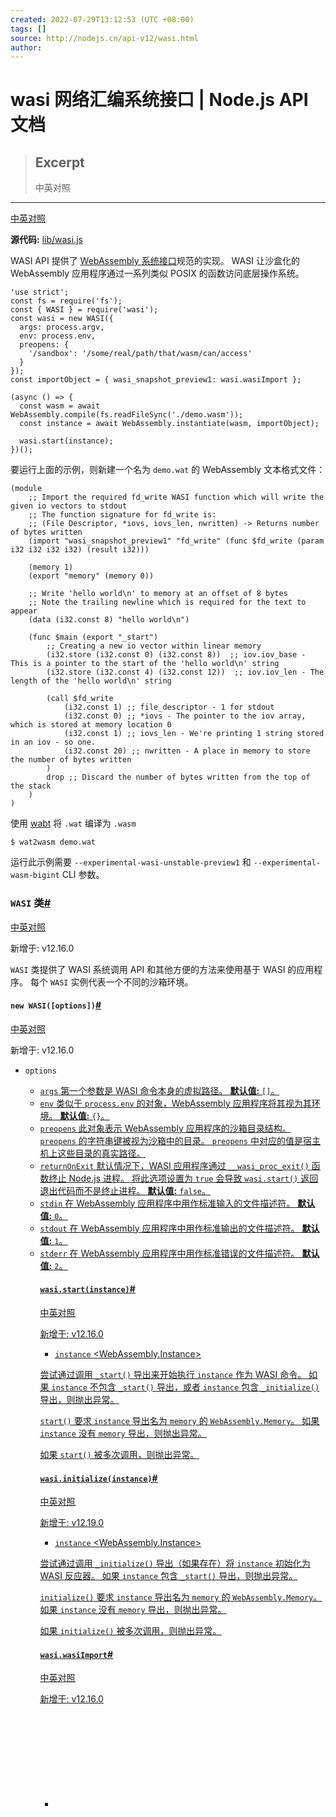 ```yaml
---
created: 2022-07-29T13:12:53 (UTC +08:00)
tags: []
source: http://nodejs.cn/api-v12/wasi.html
author: 
---
```


# wasi 网络汇编系统接口 | Node.js API 文档

> ## Excerpt
> 中英对照

---
[中英对照](http://nodejs.cn/api-v12/wasi/webassembly_system_interface_wasi.html)

**源代码:** [lib/wasi.js](https://github.com/nodejs/node/blob/v12.22.12/lib/wasi.js)

WASI API 提供了 [WebAssembly 系统接口](http://url.nodejs.cn/81GdrV)规范的实现。 WASI 让沙盒化的 WebAssembly 应用程序通过一系列类似 POSIX 的函数访问底层操作系统。

```
'use strict';
const fs = require('fs');
const { WASI } = require('wasi');
const wasi = new WASI({
  args: process.argv,
  env: process.env,
  preopens: {
    '/sandbox': '/some/real/path/that/wasm/can/access'
  }
});
const importObject = { wasi_snapshot_preview1: wasi.wasiImport };

(async () => {
  const wasm = await WebAssembly.compile(fs.readFileSync('./demo.wasm'));
  const instance = await WebAssembly.instantiate(wasm, importObject);

  wasi.start(instance);
})();
```

要运行上面的示例，则新建一个名为 `demo.wat` 的 WebAssembly 文本格式文件：

```
(module
    ;; Import the required fd_write WASI function which will write the given io vectors to stdout
    ;; The function signature for fd_write is:
    ;; (File Descriptor, *iovs, iovs_len, nwritten) -> Returns number of bytes written
    (import "wasi_snapshot_preview1" "fd_write" (func $fd_write (param i32 i32 i32 i32) (result i32)))

    (memory 1)
    (export "memory" (memory 0))

    ;; Write 'hello world\n' to memory at an offset of 8 bytes
    ;; Note the trailing newline which is required for the text to appear
    (data (i32.const 8) "hello world\n")

    (func $main (export "_start")
        ;; Creating a new io vector within linear memory
        (i32.store (i32.const 0) (i32.const 8))  ;; iov.iov_base - This is a pointer to the start of the 'hello world\n' string
        (i32.store (i32.const 4) (i32.const 12))  ;; iov.iov_len - The length of the 'hello world\n' string

        (call $fd_write
            (i32.const 1) ;; file_descriptor - 1 for stdout
            (i32.const 0) ;; *iovs - The pointer to the iov array, which is stored at memory location 0
            (i32.const 1) ;; iovs_len - We're printing 1 string stored in an iov - so one.
            (i32.const 20) ;; nwritten - A place in memory to store the number of bytes written
        )
        drop ;; Discard the number of bytes written from the top of the stack
    )
)
```

使用 [wabt](https://github.com/WebAssembly/wabt) 将 `.wat` 编译为 `.wasm`

```
$ wat2wasm demo.wat
```

运行此示例需要 `--experimental-wasi-unstable-preview1` 和 `--experimental-wasm-bigint` CLI 参数。

### `WASI` 类[#](http://nodejs.cn/api-v12/wasi.html#class-wasi)

[中英对照](http://nodejs.cn/api-v12/wasi/class_wasi.html)

新增于: v12.16.0

`WASI` 类提供了 WASI 系统调用 API 和其他方便的方法来使用基于 WASI 的应用程序。 每个 `WASI` 实例代表一个不同的沙箱环境。

#### `new WASI([options])`[#](http://nodejs.cn/api-v12/wasi.html#new-wasioptions)

[中英对照](http://nodejs.cn/api-v12/wasi/new_wasi_options.html)

新增于: v12.16.0

-   `options` [<Object>](http://url.nodejs.cn/jzn6Ao)
    -   `args` [<Array>](http://url.nodejs.cn/ZJSz23) 第一个参数是 WASI 命令本身的虚拟路径。 **默认值:** `[]`。
    -   `env` [<Object>](http://url.nodejs.cn/jzn6Ao) 类似于 `process.env` 的对象，WebAssembly 应用程序将其视为其环境。 **默认值:** `{}`。
    -   `preopens` [<Object>](http://url.nodejs.cn/jzn6Ao) 此对象表示 WebAssembly 应用程序的沙箱目录结构。 `preopens` 的字符串键被视为沙箱中的目录。 `preopens` 中对应的值是宿主机上这些目录的真实路径。
    -   `returnOnExit` [<boolean>](http://url.nodejs.cn/jFbvuT) 默认情况下，WASI 应用程序通过 `__wasi_proc_exit()` 函数终止 Node.js 进程。 将此选项设置为 `true` 会导致 `wasi.start()` 返回退出代码而不是终止进程。 **默认值:** `false`。
    -   `stdin` [<integer>](http://url.nodejs.cn/SXbo1v) 在 WebAssembly 应用程序中用作标准输入的文件描述符。 **默认值:** `0`。
    -   `stdout` [<integer>](http://url.nodejs.cn/SXbo1v) 在 WebAssembly 应用程序中用作标准输出的文件描述符。 **默认值:** `1`。
    -   `stderr` [<integer>](http://url.nodejs.cn/SXbo1v) 在 WebAssembly 应用程序中用作标准错误的文件描述符。 **默认值:** `2`。

#### `wasi.start(instance)`[#](http://nodejs.cn/api-v12/wasi.html#wasistartinstance)

[中英对照](http://nodejs.cn/api-v12/wasi/wasi_start_instance.html)

新增于: v12.16.0

-   `instance` [<WebAssembly.Instance>](http://url.nodejs.cn/dpJWED)

尝试通过调用 `_start()` 导出来开始执行 `instance` 作为 WASI 命令。 如果 `instance` 不包含 `_start()` 导出，或者 `instance` 包含 `_initialize()` 导出，则抛出异常。

`start()` 要求 `instance` 导出名为 `memory` 的 [`WebAssembly.Memory`](http://url.nodejs.cn/oNpEVb)。 如果 `instance` 没有 `memory` 导出，则抛出异常。

如果 `start()` 被多次调用，则抛出异常。

#### `wasi.initialize(instance)`[#](http://nodejs.cn/api-v12/wasi.html#wasiinitializeinstance)

[中英对照](http://nodejs.cn/api-v12/wasi/wasi_initialize_instance.html)

新增于: v12.19.0

-   `instance` [<WebAssembly.Instance>](http://url.nodejs.cn/dpJWED)

尝试通过调用 `_initialize()` 导出（如果存在）将 `instance` 初始化为 WASI 反应器。 如果 `instance` 包含 `_start()` 导出，则抛出异常。

`initialize()` 要求 `instance` 导出名为 `memory` 的 [`WebAssembly.Memory`](http://url.nodejs.cn/oNpEVb)。 如果 `instance` 没有 `memory` 导出，则抛出异常。

如果 `initialize()` 被多次调用，则抛出异常。

#### `wasi.wasiImport`[#](http://nodejs.cn/api-v12/wasi.html#wasiwasiimport)

[中英对照](http://nodejs.cn/api-v12/wasi/wasi_wasiimport.html)

新增于: v12.16.0

-   [<Object>](http://url.nodejs.cn/jzn6Ao)

`wasiImport` 是实现 WASI 系统调用 API 的对象。 此对象应在 [`WebAssembly.Instance`](http://url.nodejs.cn/dpJWED) 实例化期间作为 `wasi_snapshot_preview1` 导入传入。
